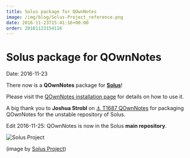 ```yaml
---
title: Solus package for QOwnNotes
image: /img/blog/Solus-Project_reference.png
date: 2016-11-23T15:41:16+00:00
order: 20161123154116
---
```


# Solus package for QOwnNotes

<v-subheader class="blog">Date: 2016-11-23</v-subheader>

There now is a **QOwnNotes** package for **[Solus](https://solus-project.com/)**!

Please visit the [QOwnNotes installation page](https://www.qownnotes.org/installation#Solus) for details on how to use it.

A big thank you to **Joshua Strobl** on [⚓ T1687 QOwnNotes](https://dev.solus-project.com/T1687) for packaging QOwnNotes for the unstable repository of Solus.

Edit 2016-11-25: QOwnNotes is now in the Solus **main repository**.

 ![Solus Project](/img/blog/Solus-Project_reference.png "Solus Project")
 
 (image by [Solus Project](https://solus-project.com/))
